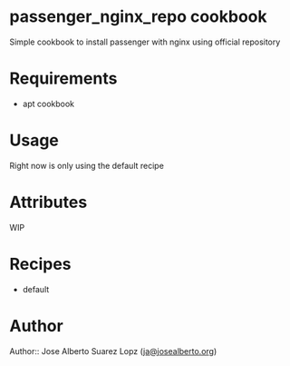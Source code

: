 # passenger_nginx_repo cookbook

Simple cookbook to install passenger with nginx using official repository

# Requirements

* apt cookbook

# Usage

Right now is only using the default recipe

# Attributes

WIP

# Recipes

* default

# Author

Author:: Jose Alberto Suarez Lopz (<ja@josealberto.org>)
